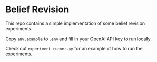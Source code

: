 # Belief Revision

This repo contains a simple implementation of some belief revision experiments.

Copy `env.example` to `.env` and fill in your OpenAI API key to run locally.

Check out `experiment_runner.py` for an example of how to run the experiments.

